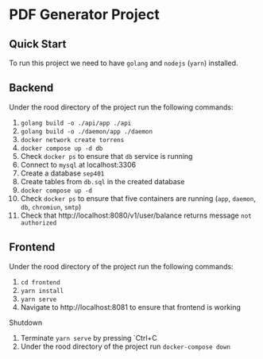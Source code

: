 PDF Generator Project
=====

Quick Start
-----

To run this project we need to have `golang` and `nodejs` (`yarn`) installed.

Backend
-----

Under the rood directory of the project run the following commands:

1. `golang build -o ./api/app ./api`
2. `golang build -o ./daemon/app ./daemon`
3. `docker network create torrens`
4. `docker compose up -d db`
5. Check `docker ps` to ensure that `db` service is running
6. Connect to `mysql` at localhost:3306
7. Create a database `sep401`
8. Create tables from `db.sql` in the created database
9. `docker compose up -d`
10. Check `docker ps` to ensure that five containers are running (`app`, `daemon`, `db`, `chromiun`, `smtp`)
11. Check that http://localhost:8080/v1/user/balance returns message `not authorized`

Frontend
-----

Under the rood directory of the project run the following commands:

1. `cd frontend`
2. `yarn install`
3. `yarn serve`
4. Navigate to http://localhost:8081 to ensure that frontend is working

Shutdown

1. Terminate `yarn serve` by pressing `Ctrl+C
2. Under the rood directory of the project run `docker-compose down`

